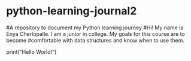 # python-learning-journal2
#A repository to document my Python learning journey
#Hi! My name is Enya Cherlopalle. I am a junior in college. My goals for this course are to become #comfortable with data structures and know when to use them.

print("Hello World!")
